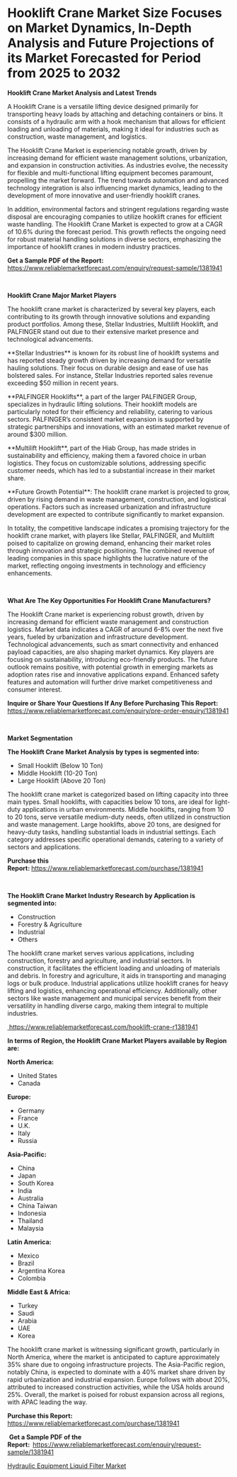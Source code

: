 <p><h1>Hooklift Crane Market Size Focuses on Market Dynamics, In-Depth Analysis and Future Projections of its Market Forecasted for Period from 2025 to 2032</h1></p><p><strong>Hooklift Crane Market Analysis and Latest Trends</strong></p>
<p><p>A Hooklift Crane is a versatile lifting device designed primarily for transporting heavy loads by attaching and detaching containers or bins. It consists of a hydraulic arm with a hook mechanism that allows for efficient loading and unloading of materials, making it ideal for industries such as construction, waste management, and logistics. </p><p>The Hooklift Crane Market is experiencing notable growth, driven by increasing demand for efficient waste management solutions, urbanization, and expansion in construction activities. As industries evolve, the necessity for flexible and multi-functional lifting equipment becomes paramount, propelling the market forward. The trend towards automation and advanced technology integration is also influencing market dynamics, leading to the development of more innovative and user-friendly hooklift cranes.</p><p>In addition, environmental factors and stringent regulations regarding waste disposal are encouraging companies to utilize hooklift cranes for efficient waste handling. The Hooklift Crane Market is expected to grow at a CAGR of 10.6% during the forecast period. This growth reflects the ongoing need for robust material handling solutions in diverse sectors, emphasizing the importance of hooklift cranes in modern industry practices.</p></p>
<p><strong>Get a Sample PDF of the Report:&nbsp;</strong> <a href="https://www.reliablemarketforecast.com/enquiry/request-sample/1381941?utm_campaign=2238&utm_medium=2&utm_source=Github&utm_content=ia&utm_term=24022025&utm_id=hooklift-crane">https://www.reliablemarketforecast.com/enquiry/request-sample/1381941</a></p>
<p>&nbsp;</p>
<p><strong>Hooklift Crane Major Market Players</strong></p>
<p><p>The hooklift crane market is characterized by several key players, each contributing to its growth through innovative solutions and expanding product portfolios. Among these, Stellar Industries, Multilift Hooklift, and PALFINGER stand out due to their extensive market presence and technological advancements.</p><p>**Stellar Industries** is known for its robust line of hooklift systems and has reported steady growth driven by increasing demand for versatile hauling solutions. Their focus on durable design and ease of use has bolstered sales. For instance, Stellar Industries reported sales revenue exceeding $50 million in recent years.</p><p>**PALFINGER Hooklifts**, a part of the larger PALFINGER Group, specializes in hydraulic lifting solutions. Their hooklift models are particularly noted for their efficiency and reliability, catering to various sectors. PALFINGER’s consistent market expansion is supported by strategic partnerships and innovations, with an estimated market revenue of around $300 million.</p><p>**Multilift Hooklift**, part of the Hiab Group, has made strides in sustainability and efficiency, making them a favored choice in urban logistics. They focus on customizable solutions, addressing specific customer needs, which has led to a substantial increase in their market share.</p><p>**Future Growth Potential**: The hooklift crane market is projected to grow, driven by rising demand in waste management, construction, and logistical operations. Factors such as increased urbanization and infrastructure development are expected to contribute significantly to market expansion.</p><p>In totality, the competitive landscape indicates a promising trajectory for the hooklift crane market, with players like Stellar, PALFINGER, and Multilift poised to capitalize on growing demand, enhancing their market roles through innovation and strategic positioning. The combined revenue of leading companies in this space highlights the lucrative nature of the market, reflecting ongoing investments in technology and efficiency enhancements.</p></p>
<p>&nbsp;</p>
<p><strong>What Are The Key Opportunities For Hooklift Crane Manufacturers?</strong></p>
<p><p>The Hooklift Crane market is experiencing robust growth, driven by increasing demand for efficient waste management and construction logistics. Market data indicates a CAGR of around 6-8% over the next five years, fueled by urbanization and infrastructure development. Technological advancements, such as smart connectivity and enhanced payload capacities, are also shaping market dynamics. Key players are focusing on sustainability, introducing eco-friendly products. The future outlook remains positive, with potential growth in emerging markets as adoption rates rise and innovative applications expand. Enhanced safety features and automation will further drive market competitiveness and consumer interest.</p></p>
<p><strong>Inquire or Share Your Questions If Any Before Purchasing This Report:</strong> <a href="https://www.reliablemarketforecast.com/enquiry/pre-order-enquiry/1381941?utm_campaign=2238&utm_medium=2&utm_source=Github&utm_content=ia&utm_term=24022025&utm_id=hooklift-crane">https://www.reliablemarketforecast.com/enquiry/pre-order-enquiry/1381941</a></p>
<p>&nbsp;</p>
<p><strong>Market Segmentation</strong></p>
<p><strong>The Hooklift Crane Market Analysis by types is segmented into:</strong></p>
<p><ul><li>Small Hooklift (Below 10 Ton)</li><li>Middle Hooklift (10-20 Ton)</li><li>Large Hooklift (Above 20 Ton)</li></ul></p>
<p><p>The hooklift crane market is categorized based on lifting capacity into three main types. Small hooklifts, with capacities below 10 tons, are ideal for light-duty applications in urban environments. Middle hooklifts, ranging from 10 to 20 tons, serve versatile medium-duty needs, often utilized in construction and waste management. Large hooklifts, above 20 tons, are designed for heavy-duty tasks, handling substantial loads in industrial settings. Each category addresses specific operational demands, catering to a variety of sectors and applications.</p></p>
<p><strong>Purchase this Report:&nbsp;</strong><a href="https://www.reliablemarketforecast.com/purchase/1381941?utm_campaign=2238&utm_medium=2&utm_source=Github&utm_content=ia&utm_term=24022025&utm_id=hooklift-crane">https://www.reliablemarketforecast.com/purchase/1381941</a></p>
<p>&nbsp;</p>
<p><strong>The Hooklift Crane Market Industry Research by Application is segmented into:</strong></p>
<p><ul><li>Construction</li><li>Forestry & Agriculture</li><li>Industrial</li><li>Others</li></ul></p>
<p><p>The hooklift crane market serves various applications, including construction, forestry and agriculture, and industrial sectors. In construction, it facilitates the efficient loading and unloading of materials and debris. In forestry and agriculture, it aids in transporting and managing logs or bulk produce. Industrial applications utilize hooklift cranes for heavy lifting and logistics, enhancing operational efficiency. Additionally, other sectors like waste management and municipal services benefit from their versatility in handling diverse cargo, making them integral to multiple industries.</p></p>
<p><a href="https://www.reliablemarketforecast.com/hooklift-crane-r1381941?utm_campaign=2238&utm_medium=2&utm_source=Github&utm_content=ia&utm_term=24022025&utm_id=hooklift-crane">&nbsp;https://www.reliablemarketforecast.com/hooklift-crane-r1381941</a></p>
<p><strong>In terms of Region, the Hooklift Crane Market Players available by Region are:</strong></p>
<p>
    <p> <strong> North America: </strong>
        <ul>
            <li>United States</li>
            <li>Canada</li>
        </ul>
        </p> 
    <p> <strong> Europe: </strong>
        <ul>
            <li>Germany</li>
            <li>France</li>
            <li>U.K.</li>
            <li>Italy</li>
            <li>Russia</li>
        </ul>
        </p> 
    <p> <strong> Asia-Pacific: </strong>
        <ul>
            <li>China</li>
            <li>Japan</li>
            <li>South Korea</li>
            <li>India</li>
            <li>Australia</li>
            <li>China Taiwan</li>
            <li>Indonesia</li>
            <li>Thailand</li>
            <li>Malaysia</li>
        </ul>
        </p> 
    <p> <strong> Latin America: </strong>
        <ul>
            <li>Mexico</li>
            <li>Brazil</li>
            <li>Argentina Korea</li>
            <li>Colombia</li>
        </ul>
        </p> 
    <p> <strong> Middle East & Africa: </strong>
        <ul>
            <li>Turkey</li>
            <li>Saudi</li>
            <li>Arabia</li>
            <li>UAE</li>
            <li>Korea</li>
        </ul>
    </p>
    </p>
<p><p>The hooklift crane market is witnessing significant growth, particularly in North America, where the market is anticipated to capture approximately 35% share due to ongoing infrastructure projects. The Asia-Pacific region, notably China, is expected to dominate with a 40% market share driven by rapid urbanization and industrial expansion. Europe follows with about 20%, attributed to increased construction activities, while the USA holds around 25%. Overall, the market is poised for robust expansion across all regions, with APAC leading the way.</p></p>
<p><strong>Purchase this Report: </strong><a href="https://www.reliablemarketforecast.com/purchase/1381941?utm_campaign=2238&utm_medium=2&utm_source=Github&utm_content=ia&utm_term=24022025&utm_id=hooklift-crane">https://www.reliablemarketforecast.com/purchase/1381941</a></p>
<p>&nbsp;<strong>Get a Sample PDF of the Report:&nbsp;&nbsp;</strong><a href="https://www.reliablemarketforecast.com/enquiry/request-sample/1381941?utm_campaign=2238&utm_medium=2&utm_source=Github&utm_content=ia&utm_term=24022025&utm_id=hooklift-crane">https://www.reliablemarketforecast.com/enquiry/request-sample/1381941</a></p>
<p><strong></strong></p>
<p><p><a href="https://github.com/hgf64gh/Market-Research-Report-List-1/blob/main/hydraulic-equipment-liquid-filter-market.md?utm_campaign=2238&utm_medium=2&utm_source=Github&utm_content=ia&utm_term=24022025&utm_id=hooklift-crane">Hydraulic Equipment Liquid Filter Market</a></p></p>